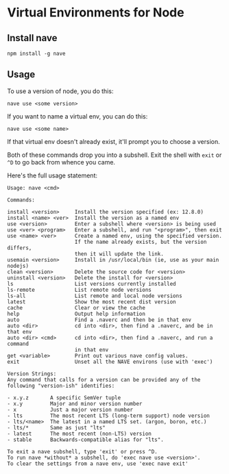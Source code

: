 # Virtual Environments for Node

## Install nave
```
npm install -g nave
```

## Usage
To use a version of node, you do this:
```
nave use <some version>
```

If you want to name a virtual env, you can do this:

```
nave use <some name>
```

If that virtual env doesn't already exist, it'll prompt you to choose
a version.

Both of these commands drop you into a subshell.  Exit the shell with
`exit` or `^D` to go back from whence you came.

Here's the full usage statement:

```
Usage: nave <cmd>

Commands:

install <version>     Install the version specified (ex: 12.8.0)
install <name> <ver>  Install the version as a named env
use <version>         Enter a subshell where <version> is being used
use <ver> <program>   Enter a subshell, and run "<program>", then exit
use <name> <ver>      Create a named env, using the specified version.
                      If the name already exists, but the version differs,
                      then it will update the link.
usemain <version>     Install in /usr/local/bin (ie, use as your main nodejs)
clean <version>       Delete the source code for <version>
uninstall <version>   Delete the install for <version>
ls                    List versions currently installed
ls-remote             List remote node versions
ls-all                List remote and local node versions
latest                Show the most recent dist version
cache                 Clear or view the cache
help                  Output help information
auto                  Find a .naverc and then be in that env
auto <dir>            cd into <dir>, then find a .naverc, and be in that env
auto <dir> <cmd>      cd into <dir>, then find a .naverc, and run a command
                      in that env
get <variable>        Print out various nave config values.
exit                  Unset all the NAVE environs (use with 'exec')

Version Strings:
Any command that calls for a version can be provided any of the
following "version-ish" identifies:

- x.y.z       A specific SemVer tuple
- x.y         Major and minor version number
- x           Just a major version number
- lts         The most recent LTS (long-term support) node version
- lts/<name>  The latest in a named LTS set. (argon, boron, etc.)
- lts/*       Same as just "lts"
- latest      The most recent (non-LTS) version
- stable      Backwards-compatible alias for "lts".

To exit a nave subshell, type 'exit' or press ^D.
To run nave *without* a subshell, do 'exec nave use <version>'.
To clear the settings from a nave env, use 'exec nave exit'
```

